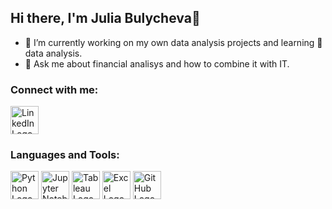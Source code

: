 ## Hi there, I'm Julia Bulycheva👋

- 🔭 I’m currently working on my own data analysis projects and learning 🌱 data analysis.
- 💬 Ask me about financial analisys and how to combine it with IT.

### Connect with me:
[<image src="/Media/ln.svg" width="45" Heigh="45" alt="LinkedIn Logo">](https://www.linkedin.com/in/julia-bulycheva/)

### Languages and Tools:
<image src="/Media/Python.png" width="45" Heigh="45" alt="Python Logo">   <image src="/Media/Jupyter.png" width="45" Heigh="45" alt="Jupyter Notebooks Logo">   <image src="/Media/Tableau.png" width="45" Heigh="45" alt="Tableau Logo"> 
  <image src="/Media/Excel.png" width="45" Heigh="45" alt="Excel Logo">   <image src="/Media/GitHub.png" width="45" Heigh="45" alt="GitHub Logo">
